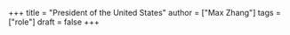 +++
title = "President of the United States"
author = ["Max Zhang"]
tags = ["role"]
draft = false
+++
